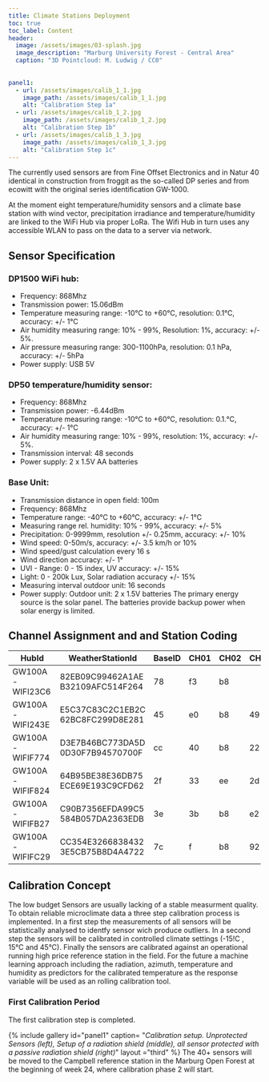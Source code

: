 ```yaml
---
title: Climate Stations Deployment
toc: true
toc_label: Content
header:
  image: /assets/images/03-splash.jpg
  image_description: "Marburg University Forest - Central Area"
  caption: "3D Pointcloud: M. Ludwig / CC0"
  
  
panel1:
  - url: /assets/images/calib_1_1.jpg
    image_path: /assets/images/calib_1_1.jpg
    alt: "Calibration Step 1a"
  - url: /assets/images/calib_1_2.jpg
    image_path: /assets/images/calib_1_2.jpg
    alt: "Calibration Step 1b"
  - url: /assets/images/calib_1_3.jpg
    image_path: /assets/images/calib_1_3.jpg
    alt: "Calibration Step 1c"   
---
```



The currently used sensors are from Fine Offset Electronics and in Natur 40 identical in construction from froggit as the so-called DP series and from ecowitt with the original series identification GW-1000.<!--more-->

At the moment eight temperature/humidity sensors and a climate base station with wind vector, precipitation irradiance and temperature/humidity are linked to the WiFi Hub via proper LoRa. The Wifi Hub in turn uses any accessible WLAN to pass on the data to a server via network.  

## Sensor Specification 

### DP1500 WiFi hub:
* Frequency: 868Mhz
* Transmission power: 15.06dBm
* Temperature measuring range: -10°C to +60°C, resolution: 0.1°C, accuracy: +/- 1°C
* Air humidity measuring range: 10% - 99%, Resolution: 1%, accuracy: +/- 5%.
* Air pressure measuring range: 300-1100hPa, resolution: 0.1 hPa, accuracy: +/- 5hPa
* Power supply: USB 5V

### DP50 temperature/humidity sensor:
* Frequency: 868Mhz
* Transmission power: -6.44dBm
* Temperature measuring range: -10°C to +60°C, resolution: 0.1.°C, accuracy: +/- 1°C
* Air humidity measuring range: 10% - 99%, resolution: 1%, accuracy: +/- 5%.
* Transmission interval: 48 seconds
* Power supply: 2 x 1.5V AA batteries
  
### Base Unit:
* Transmission distance in open field: 100m
* Frequency: 868Mhz
* Temperature range: -40°C to +60°C, accuracy: +/- 1°C
* Measuring range rel. humidity: 10% - 99%, accuracy: +/- 5%
* Precipitation: 0-9999mm, resolution  +/- 0.25mm, accuracy: +/- 10%
* Wind speed: 0-50m/s, accuracy: +/- 3.5 km/h or 10%
* Wind speed/gust calculation every 16 s
* Wind direction accuracy: +/- 1°
* UVI - Range: 0 - 15 index, UV accuracy: +/- 15%
* Light: 0 - 200k Lux, Solar radiation accuracy +/- 15%
* Measuring interval outdoor unit: 16 seconds
* Power supply:  Outdoor unit: 2 x 1.5V batteries The primary energy source is the solar panel. The batteries provide backup power when solar energy is limited.


## Channel Assignment and and Station Coding

|HubId          |WeatherStationId                |BaseID|CH01|CH02|CH03|CH04|CH05|CH06|CH07|CH08|SoilCh1|SoilCh2|
|---------------|--------------------------------|------|----|----|----|----|----|----|----|----|-------|-------|
|GW100A-WIFI23C6|82EB09C99462A1AE B32109AFC514F264|78    |f3  |b8  |    |4   |    |    |    |93  |c692   |c825   |
|GW100A-WIFI243E|E5C37C83C2C1EB2C 62BC8FC299D8E281|45    |e0  |b8  |49  |c8  |42  |eb  |20  |bc  |       |       |
|GW100A-WIFIF774|D3E7B46BC773DA5D 0D30F7B94570700F|cc    |40  |b8  |22  |bb  |d   |db  |5b  |65  |       |       |
|GW100A-WIFIF824|64B95BE38E36DB75 ECE69E193C9CFD62|2f    |33  |ee  |2d  |c0  |fd  |f1  |6e  |7a  |       |       |
|GW100A-WIFIFB27|C90B7356EFDA99C5 584B057DA2363EDB|3e    |3b  |b8  |e2  |4d  |89  |d2  |c3  |d3  |       |       |
|GW100A-WIFIFC29|CC354E3266838432 3E5CB75B8D4A4722|7c    |f   |b8  |92  |9c  |c   |57  |53  |9d  |       |       |

## Calibration Concept

The low budget Sensors are usually lacking of a stable measurment quality. To obtain reliable microclimate data a three step calibration process is implemented. In a first step the measurements of all sensors will be statistically analysed to identfy sensor wich produce outliers. In a second step the sensors will be calibrated in controlled climate settings (-15!C , 15°C and 45°C). Finally the sensors are calibrated against an operational running high price reference station in the field. 
For the future a machine learning approach including the radiation, azimuth, temperature and humidity as predictors for the calibrated temperature as the response variable will be used as an rolling calibration tool. 

### First Calibration Period

The first calibration step is completed. 


{% include gallery id="panel1"  caption= "*Calibration setup. Unprotected Sensors (left), Setup of a radiation shield (middle), all sensor protected with a passive radiation shield (right)*" layout ="third"  %}
The 40+ sensors will be moved to the Campbell reference station in the Marburg Open Forest at the beginning of week 24, where calibration phase 2 will start.